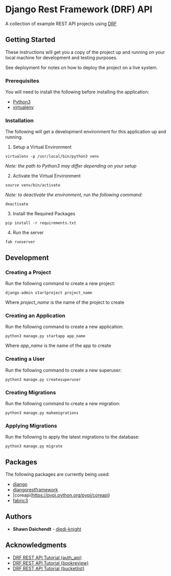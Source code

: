 # Django Rest Framework (DRF) API

A collection of example REST API projects using [DRF](http://www.django-rest-framework.org/)

## Getting Started

These instructions will get you a copy of the project up and running on your
local machine for development and testing purposes.

See deployment for notes on how to deploy the project on a live system.

### Prerequisites

You will need to install the following before installing the application:

- [Python3](https://www.python.org/downloads/)
- [virtualenv](https://pypi.python.org/pypi/virtualenv)

### Installation

The following will get a development environment for this application
up and running.

1. Setup a Virtual Environment

```
virtualenv -p /usr/local/bin/python3 venv
```

*Note: the path to Python3 may differ depending on your setup*

2. Activate the Virtual Environment

```
source venv/bin/activate
```

*Note: to deactivate the environment, run the following command:*

```
deactivate
```

3. Install the Required Packages

```
pip install -r requirements.txt
```

4. Run the server

```
fab runserver
```

## Development

### Creating a Project

Run the following command to create a new project:

```
django-admin startproject project_name
```

Where *project_name* is the name of the project to create

### Creating an Application

Run the following command to create a new application:

```
python3 manage.py startapp app_name
```

Where *app_name* is the name of the app to create

### Creating a User

Run the following command to create a new superuser:

```
python3 manage.py createsuperuser
```

### Creating Migrations

Run the following command to create a new migration:

```
python3 manage.py makemigrations
```

### Applying Migrations

Run the following to apply the latest migrations to the database:

```
python3 manage.py migrate
```

## Packages

The following packages are currently being used:

- [django](https://pypi.python.org/pypi/django)
- [djangorestframework](https://pypi.python.org/pypi/djangorestframework)
- [coreapi(https://pypi.python.org/pypi/coreapi)
- [fabric3](https://pypi.python.org/pypi/fabric3)

## Authors

* **Shawn Daichendt** - [djedi-knight](https://github.com/djedi-knight)

## Acknowledgments

* [DRF REST API Tutorial (auth_api)](https://medium.com/@ktruong008/building-an-api-with-django-rest-framework-and-class-based-views-75b369b30396)
* [DRF REST API Tutorial (bookreview)](https://code.tutsplus.com/tutorials/beginners-guide-to-the-django-rest-framework--cms-19786)
* [DRF REST API Tutorial (bucketlist)](https://scotch.io/tutorials/build-a-rest-api-with-django-a-test-driven-approach-part-1)
